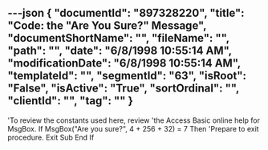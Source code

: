 ---json
{
  "documentId": "897328220",
  "title": "Code: the &quot;Are You Sure?&quot; Message",
  "documentShortName": "",
  "fileName": "",
  "path": "",
  "date": "6/8/1998 10:55:14 AM",
  "modificationDate": "6/8/1998 10:55:14 AM",
  "templateId": "",
  "segmentId": "63",
  "isRoot": "False",
  "isActive": "True",
  "sortOrdinal": "",
  "clientId": "",
  "tag": ""
}
---

'To review the constants used here, review
'the Access Basic online help for MsgBox.
    If MsgBox(&quot;Are you sure?&quot;, 4 + 256 + 32) = 7 Then
        'Prepare to exit procedure.
        Exit Sub
    End If
